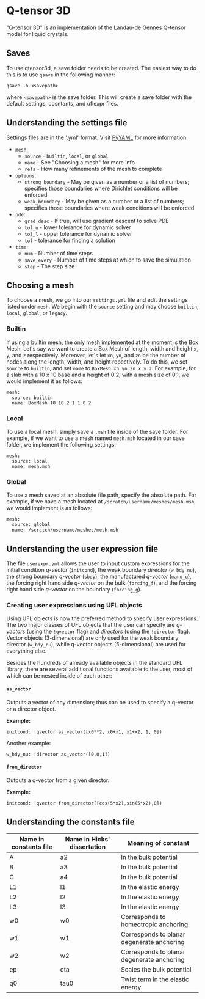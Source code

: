 # Q-tensor 3D

"Q-tensor 3D" is an implementation of the Landau-de Gennes Q-tensor model for liquid crystals.

## Saves

To use qtensor3d, a save folder needs to be created. The easiest way to do this is to use `qsave` in the following manner:
```
qsave -b <savepath>
```
where `<savepath>` is the save folder. This will create a save folder with the default settings, cosntants, and uflexpr files.

## Understanding the settings file

Settings files are in the '.yml' format. Visit [PyYAML](https://pyyaml.org/wiki/PyYAMLDocumentation) for more information.

- `mesh`:
  - `source` - `builtin`, `local`, or `global`
  - `name` - See "Choosing a mesh" for more info
  - `refs` - How many refinements of the mesh to complete
- `options`:
  - `strong_boundary` - May be given as a number or a list of numbers; specifies those boundaries where Dirichlet conditions will be enforced
  - `weak_boundary` - May be given as a number or a list of numbers; specifies those boundaries where weak conditions will be enforced
- `pde`:
  - `grad_desc` - If true, will use gradient descent to solve PDE
  - `tol_u` - lower tolerance for dynamic solver
  - `tol_l` - upper tolerance for dynamic solver
  - `tol` - tolerance for finding a solution
- `time`:
  - `num` - Number of time steps
  - `save_every` - Number of time steps at which to save the simulation
  - `step` - The step size

## Choosing a mesh

To choose a mesh, we go into our `settings.yml` file and edit the settings listed under `mesh`.
We begin with the `source` setting and may choose `builtin`, `local`, `global`, or `legacy`.

### Builtin

If using a builtin mesh, the only mesh implemented at the moment is the Box Mesh.
Let's say we want to create a Box Mesh of length, width and height `x`, `y`, and `z` respectively.
Moreover, let's let `xn`, `yn`, and `zn` be the number of nodes along the length, width, and height repectively.
To do this, we set `source` to `builtin`, and set `name` to `BoxMesh xn yn zn x y z`.
For example, for a slab with a 10 x 10 base and a height of 0.2, with a mesh size of 0.1, we would implement it as follows:
```
mesh:
  source: builtin
  name: BoxMesh 10 10 2 1 1 0.2
```

### Local

To use a local mesh, simply save a `.msh` file inside of the save folder.
For example, if we want to use a mesh named `mesh.msh` located in our save folder, we implement the following settings:
```
mesh:
  source: local
  name: mesh.msh
```

### Global

To use a mesh saved at an absolute file path, specify the absolute path.
For example, if we have a mesh located at `/scratch/username/meshes/mesh.msh`, we would implement is as follows:
```
mesh:
  source: global
  name: /scratch/username/meshes/mesh.msh
```

## Understanding the user expression file

The file `userexpr.yml` allows the user to input custom expressions for the initial condition _q-vector_ (`initcond`), the weak boundary _director_ (`w_bdy_nu`), the strong boundary _q-vector_ (`sbdy`), the manufactured _q-vector_ (`manu_q`), the forcing right hand side _q-vector_ on the bulk (`forcing_f`), and the forcing right hand side _q-vector_ on the boundary (`forcing_g`).

### Creating user expressions using UFL objects

Using UFL objects is now the preferred method to specify user expressions.
The two major classes of UFL objects that the user can specify are _q-vectors_ (using the `!qvector` flag) and _directors_ (using the `!director` flag).
Vector objects (3-dimensional) are only used for the weak boundary director (`w_bdy_nu`), while q-vector objects (5-dimensional) are used for everything else.

Besides the hundreds of already available objects in the standard UFL library, there are several additional functions available to the user, most of which can be nested inside of each other:

#### `as_vector`

Outputs a vector of any dimension; thus can be used to specify a q-vector or a director object.

__Example:__
```
initcond: !qvector as_vector([x0**2, x0+x1, x1+x2, 1, 0])
```
Another example:
```
w_bdy_nu: !director as_vector([0,0,1])
```

#### `from_director`

Outputs a q-vector from a given director.

__Example:__
```
initcond: !qvector from_director([cos(5*x2),sin(5*x2),0])
```

## Understanding the constants file

| Name in constants file | Name in Hicks' dissertation | Meaning of constant |
| --- | --- | --- |
| A   | a2  | In the bulk potential |
| B   | a3  | In the bulk potential |
| C   | a4  | In the bulk potential |
| L1  | l1  | In the elastic energy |
| L2  | l2  | In the elastic energy |
| L3  | l3  | In the elastic energy |
| w0  | w0  | Corresponds to homeotropic anchoring |
| w1  | w1  | Corresponds to planar degenerate anchoring |
| w2  | w2  | Corresponds to planar degenerate anchoring |
| ep  | eta | Scales the bulk potential |
| q0  | tau0 | Twist term in the elastic energy |
